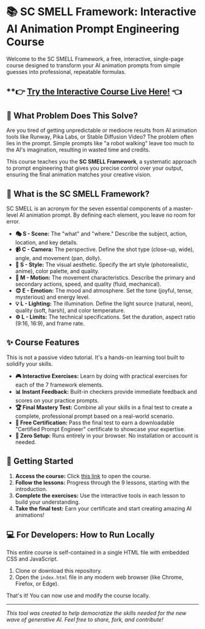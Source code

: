 # 📚 SC SMELL Framework: Interactive AI Animation Prompt Engineering Course

Welcome to the SC SMELL Framework, a free, interactive, single-page course designed to transform your AI animation prompts from simple guesses into professional, repeatable formulas.

**👉 [Try the Interactive Course Live Here!](https://joenasriani.github.io/Prompt_for_design/) 👈
---

## 🎯 What Problem Does This Solve?

Are you tired of getting unpredictable or mediocre results from AI animation tools like Runway, Pika Labs, or Stable Diffusion Video? The problem often lies in the prompt. Simple prompts like "a robot walking" leave too much to the AI's imagination, resulting in wasted time and credits.

This course teaches you the **SC SMELL Framework**, a systematic approach to prompt engineering that gives you precise control over your output, ensuring the final animation matches your creative vision.

## 🤔 What is the SC SMELL Framework?

SC SMELL is an acronym for the seven essential components of a master-level AI animation prompt. By defining each element, you leave no room for error.

* **🎭 S - Scene:** The "what" and "where." Describe the subject, action, location, and key details.
* **📹 C - Camera:** The perspective. Define the shot type (close-up, wide), angle, and movement (pan, dolly).
* **🎨 S - Style:** The visual aesthetic. Specify the art style (photorealistic, anime), color palette, and quality.
* **💫 M - Motion:** The movement characteristics. Describe the primary and secondary actions, speed, and quality (fluid, mechanical).
* **😊 E - Emotion:** The mood and atmosphere. Set the tone (joyful, tense, mysterious) and energy level.
* **💡 L - Lighting:** The illumination. Define the light source (natural, neon), quality (soft, harsh), and color temperature.
* **⚙️ L - Limits:** The technical specifications. Set the duration, aspect ratio (9:16, 16:9), and frame rate.

## ✨ Course Features

This is not a passive video tutorial. It's a hands-on learning tool built to solidify your skills.

* **🎮 Interactive Exercises:** Learn by doing with practical exercises for each of the 7 framework elements.
* **📊 Instant Feedback:** Built-in checkers provide immediate feedback and scores on your practice prompts.
* **🏆 Final Mastery Test:** Combine all your skills in a final test to create a complete, professional prompt based on a real-world scenario.
* **📜 Free Certification:** Pass the final test to earn a downloadable "Certified Prompt Engineer" certificate to showcase your expertise.
* **🚀 Zero Setup:** Runs entirely in your browser. No installation or account is needed.

## 🚀 Getting Started

1.  **Access the course:** Click [this link](https://your-username.github.io/your-repository-name/) to open the course.
2.  **Follow the lessons:** Progress through the 9 lessons, starting with the introduction.
3.  **Complete the exercises:** Use the interactive tools in each lesson to build your understanding.
4.  **Take the final test:** Earn your certificate and start creating amazing AI animations!

## 💻 For Developers: How to Run Locally

This entire course is self-contained in a single HTML file with embedded CSS and JavaScript.

1.  Clone or download this repository.
2.  Open the `index.html` file in any modern web browser (like Chrome, Firefox, or Edge).

That's it! You can now use and modify the course locally.

---

_This tool was created to help democratize the skills needed for the new wave of generative AI. Feel free to share, fork, and contribute!_
